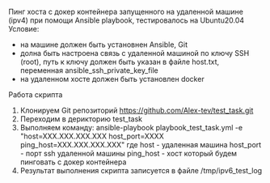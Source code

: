 Пинг хоста с докер контейнера запущенного на удаленной машине (ipv4) при помощи Ansible playbook, тестировалось на Ubuntu20.04
Условие:
- на машине должен быть установнен Ansible, Git
- долна быть настроена связь с удаленной машиной по ключу SSH (root), путь к ключу должен быть указан в файле host.txt, переменная ansible_ssh_private_key_file
- на удаленном хосте должен быть установлен docker

Работа скрипта
1) Клонируем Git репозиторий https://github.com/Alex-tev/test_task.git
2) Переходим в дерикторию test_task
3) Выполняем команду: ansible-playbook playbook_test_task.yml -e "host=XXX.XXX.XXX.XXX host_port=XXXX ping_host=XXX.XXX.XXX.XXX" 
   где
   host - удаленная машина 
   host_port - порт ssh удаленной машины
   ping_host - хост который будем пинговать с докер контейнера
4) Результат выполнения скрипта записуется в файле /tmp/ipv6_test_log
